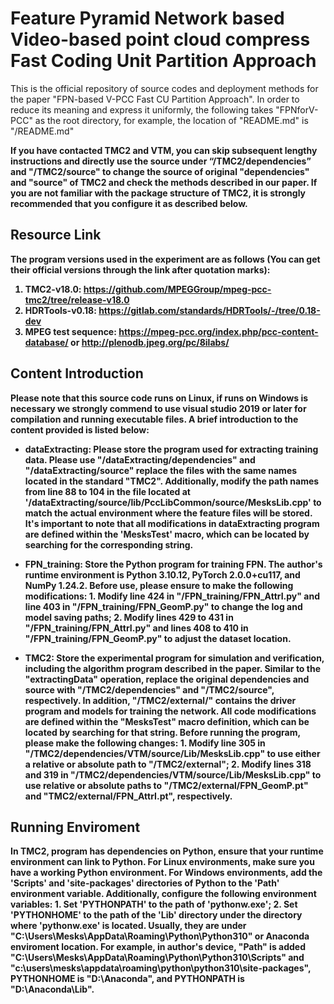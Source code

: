 # Feature Pyramid Network based Video-based point cloud compress Fast Coding Unit Partition Approach
This is the official repository of source codes and deployment methods for the paper "FPN-based V-PCC Fast CU Partition Approach". In order to reduce its meaning and express it uniformly, the following takes "FPNforV-PCC" as the root directory, for example, the location of "README.md" is "/README.md"

<b>If you have contacted TMC2 and VTM, you can skip subsequent lengthy instructions and directly use the source under “/TMC2/dependencies” and "/TMC2/source" to change the source of original "dependencies" and "source" of TMC2 and check the methods described in our paper.  If you are not familiar with the package structure of TMC2, it is strongly recommended that you configure it as described below.</b>

## <b>Resource Link
The program versions used in the experiment are as follows (You can get their official versions through the link after quotation marks): 

1. TMC2-v18.0: https://github.com/MPEGGroup/mpeg-pcc-tmc2/tree/release-v18.0
2. HDRTools-v0.18: https://gitlab.com/standards/HDRTools/-/tree/0.18-dev
3. MPEG test sequence: https://mpeg-pcc.org/index.php/pcc-content-database/ or http://plenodb.jpeg.org/pc/8ilabs/

## <b>Content Introduction
Please note that this source code runs on Linux, if runs on Windows is necessary we strongly commend to use visual studio 2019 or later for compilation and running executable files. A brief introduction to the content provided is listed below:  

- dataExtracting: Please store the program used for extracting training data. Please use "/dataExtracting/dependencies" and "/dataExtracting/source" replace the files with the same names located in the standard "TMC2". Additionally, modify the path names from line 88 to 104 in the file located at '/dataExtracting/source/lib/PccLibCommon/source/MesksLib.cpp' to match the actual environment where the feature files will be stored. It's important to note that all modifications in dataExtracting program are defined within the 'MesksTest' macro, which can be located by searching for the corresponding string.

- FPN_training: Store the Python program for training FPN. The author's runtime environment is Python 3.10.12, PyTorch 2.0.0+cu117, and NumPy 1.24.2. Before use, please ensure to make the following modifications: 1. Modify line 424 in "/FPN_training/FPN_AttrI.py" and line 403 in "/FPN_training/FPN_GeomP.py" to change the log and model saving paths; 2. Modify lines 429 to 431 in "/FPN_training/FPN_AttrI.py" and lines 408 to 410 in "/FPN_training/FPN_GeomP.py" to adjust the dataset location.

- TMC2: Store the experimental program for simulation and verification, including the algorithm program described in the paper. Similar to the "extractingData" operation, replace the original dependencies and source with "/TMC2/dependencies" and "/TMC2/source", respectively. In addition, "/TMC2/external/" contains the driver program and models for training the network. All code modifications are defined within the "MesksTest" macro definition, which can be located by searching for that string. Before running the program, please make the following changes: 1. Modify line 305 in "/TMC2/dependencies/VTM/source/Lib/MesksLib.cpp" to use either a relative or absolute path to "/TMC2/external"; 2. Modify lines 318 and 319 in "/TMC2/dependencies/VTM/source/Lib/MesksLib.cpp" to use relative or absolute paths to "/TMC2/external/FPN_GeomP.pt" and "TMC2/external/FPN_AttrI.pt", respectively. 

## <b>Running Enviroment
In TMC2, program has dependencies on Python, ensure that your runtime environment can link to Python. For Linux environments, make sure you have a working Python environment. For Windows environments, add the 'Scripts' and 'site-packages' directories of Python to the 'Path' environment variable. Additionally, configure the following environment variables: 1. Set 'PYTHONPATH' to the path of 'pythonw.exe'; 2. Set 'PYTHONHOME' to the path of the 'Lib' directory under the directory where 'pythonw.exe' is located. Usually, they are under "C:\Users\Mesks\AppData\Roaming\Python\Python310" or Anaconda enviroment location. For example, in author's device, "Path" is added "C:\Users\Mesks\AppData\Roaming\Python\Python310\Scripts" and "c:\users\mesks\appdata\roaming\python\python310\site-packages", PYTHONHOME is "D:\Anaconda", and PYTHONPATH is "D:\Anaconda\Lib".